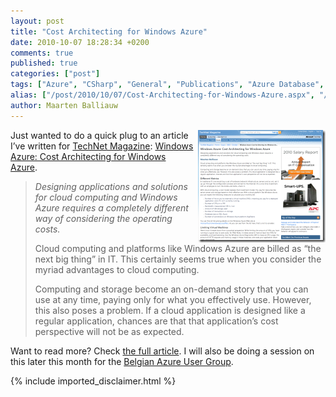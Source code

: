 ```yaml
---
layout: post
title: "Cost Architecting for Windows Azure"
date: 2010-10-07 18:28:34 +0200
comments: true
published: true
categories: ["post"]
tags: ["Azure", "CSharp", "General", "Publications", "Azure Database", "Software"]
alias: ["/post/2010/10/07/Cost-Architecting-for-Windows-Azure.aspx", "/post/2010/10/07/cost-architecting-for-windows-azure.aspx"]
author: Maarten Balliauw
---
```

<p><a href="http://technet.microsoft.com/en-us/magazine/gg213848.aspx"><img style="background-image: none; border-right-width: 0px; margin: 0px 0px 0px 5px; padding-left: 0px; padding-right: 0px; display: inline; float: right; border-top-width: 0px; border-bottom-width: 0px; border-left-width: 0px; padding-top: 0px" title="Cost architecting for Windows Azure" border="0" alt="Cost architecting for Windows Azure" align="right" src="/images/Cost%20architecting%20for%20Windows%20Azure.png" width="204" height="180" /></a>Just wanted to do a quick plug to an article I’ve written for <a href="http://technet.microsoft.com/en-us/magazine/d0f2f042-c659-4160-b330-2c2bec78c04e.aspx">TechNet Magazine</a>: <a href="http://technet.microsoft.com/en-us/magazine/gg213848.aspx">Windows Azure: Cost Architecting for Windows Azure</a>.</p>  

<blockquote>   <p><em>Designing applications and solutions for cloud computing and Windows Azure requires a completely different way of considering the operating costs.</em></p>    <p>Cloud computing and platforms like Windows Azure are billed as “the next big thing” in IT. This certainly seems true when you consider the myriad advantages to cloud computing.</p>    <p>Computing and storage become an on-demand story that you can use at any time, paying only for what you effectively use. However, this also poses a problem. If a cloud application is designed like a regular application, chances are that that application’s cost perspective will not be as expected.</p> 

</blockquote>

  <p>Want to read more? Check <a href="http://technet.microsoft.com/en-us/magazine/gg213848.aspx">the full article</a>. I will also be doing a session on this later this month for the <a href="http://www.azug.be">Belgian Azure User Group</a>.</p>

{% include imported_disclaimer.html %}

